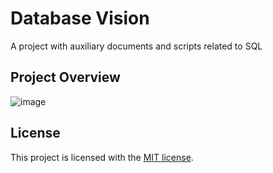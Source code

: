 # Database Vision
A project with auxiliary documents and scripts related to SQL

## Project Overview
![image](https://res.cloudinary.com/snapko/image/upload/v1609483731/Github/DBVision.jpg)

## License
This project is licensed with the [MIT license](LICENSE).
